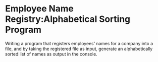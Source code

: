 # Employee Name Registry:Alphabetical Sorting Program
Writing a program that registers employees' names for a company into a file, and by taking the registered  file as input, generate an alphabetically sorted list of names as output in the console.

